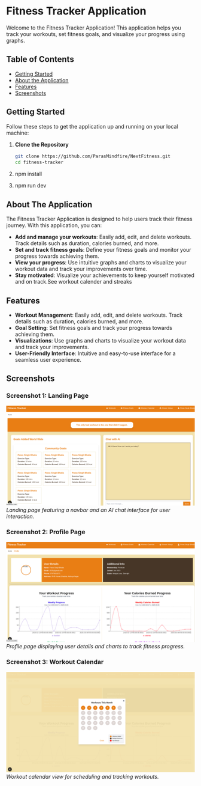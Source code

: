 # Fitness Tracker Application

Welcome to the Fitness Tracker Application! This application helps you track your workouts, set fitness goals, and visualize your progress using graphs.

## Table of Contents

- [Getting Started](#getting-started)
- [About the Application](#about-the-application)
- [Features](#features)
- [Screenshots](#screenshots)

## Getting Started

Follow these steps to get the application up and running on your local machine:

1. **Clone the Repository**

   ```bash
   git clone https://github.com/ParasMindfire/NextFitness.git
   cd fitness-tracker

   ```

2. npm install

3. npm run dev

## About The Application

The Fitness Tracker Application is designed to help users track their fitness journey. With this application, you can:

- **Add and manage your workouts**: Easily add, edit, and delete workouts. Track details such as duration, calories burned, and more.
- **Set and track fitness goals**: Define your fitness goals and monitor your progress towards achieving them.
- **View your progress**: Use intuitive graphs and charts to visualize your workout data and track your improvements over time.
- **Stay motivated**: Visualize your achievements to keep yourself motivated and on track.See workout calender and streaks

## Features

- **Workout Management**: Easily add, edit, and delete workouts. Track details such as duration, calories burned, and more.
- **Goal Setting**: Set fitness goals and track your progress towards achieving them.
- **Visualizations**: Use graphs and charts to visualize your workout data and track your improvements.
- **User-Friendly Interface**: Intuitive and easy-to-use interface for a seamless user experience.

## Screenshots

### Screenshot 1: Landing Page

![Landing Page](./public/landing.png)
_Landing page featuring a navbar and an AI chat interface for user interaction._

### Screenshot 2: Profile Page

![Profile Page](./public/profile.png)
_Profile page displaying user details and charts to track fitness progress._

### Screenshot 3: Workout Calendar

![Workout Calendar](./public/calender.png)
_Workout calendar view for scheduling and tracking workouts._
